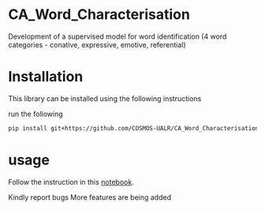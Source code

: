 # CA_Word_Characterisation
Development of  a supervised model for word identification (4 word categories - conative, expressive, emotive, referential)

# Installation 

This library can be installed using the following instructions

run the following
```bash
pip install git+https://github.com/COSMOS-UALR/CA_Word_Characterisation
```

# usage 
Follow the instruction in this [notebook](https://colab.research.google.com/drive/1wht-FbiueKBSigMcRxtl_EwH8O_9ACHL?usp=sharing). 

Kindly report bugs
More features are being added

